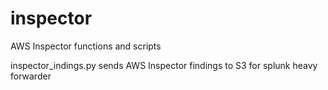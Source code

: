 # inspector
AWS Inspector functions and scripts

inspector_indings.py sends AWS Inspector findings to S3 for splunk heavy forwarder
